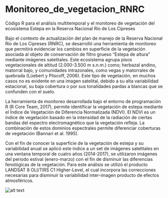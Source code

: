 # Monitoreo_de_vegetacion_RNRC
Código R para el análisis multitemporal y el monitoreo de vegetación del ecosistema Estepa en la Reserva Nacional Río de Los Cipreses

Bajo el contexto de actualización del plan de manejo de la Reserva Nacional Río de Los Cipreses (RNRC), se desarrolló una herramienta de monitoreo que permitirá evidenciar los cambios en superficie de la vegetación asociada al objeto de conservación de filtro grueso “Estepa de altura” mediante imágenes satelitales. Este ecosistema agrupa pisos vegetacionales de altitud (2.000-3.500 m s.n.m.) como; herbazal andino, matorral bajo, y comunidades intrazonales, como vegas y matorrales de quebrada (Lüebert y Pliscoff, 2006). Este tipo de vegetación, en muchos casos no es evidente en una imagen satelital, debido a su alta variabilidad estacional, su baja cobertura o por sus tonalidades pardas a blancas que se confunden con el suelo.

La herramienta de monitoreo desarrollada bajo el entorno de programación R (R Core Team, 2017), permite identificar la vegetación de estepa mediante el Índice de Vegetación de Diferencia Normalizada (NDVI). El NDVI es un índice de vegetación basado en la intensidad de la radiación de ciertas bandas del espectro electromagnético que la vegetación refleja. La combinación de estos dominios espectrales permite diferenciar coberturas de vegetación (Bannari et al. 1995).

Con el fin de conocer la superficie de la vegetación de estepa y su variabilidad anual se aplicó este índice a un set de imágenes satelitales en una ventana temporal de cuatro años (2014-2017), se utilizaron imágenes del periodo estival (enero-marzo) con el fin de disminuir las diferencias fenológicas de la vegetación. Para este análisis se utilizó el producto LANDSAT 8 OLI/TIRS C1 Higher-Level, el cual incorpora las correcciones necesarias para disminuir la variabilidad inter-imagen producto de efectos atmosféricos.


![alt text](https://github.com/GapConaf/Monitoreo_cuerpos_de_agua/blob/master/Imagen1.png "Laguna Matanzas R.N. El Yali")
